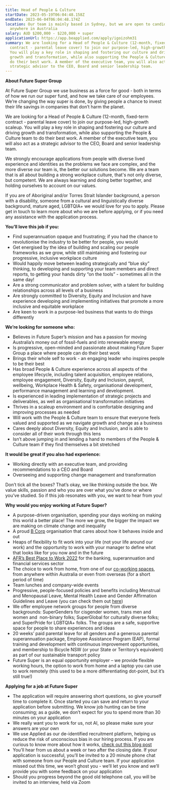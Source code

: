```yaml
---
title: Head of People & Culture
startDate: 2023-05-19T06:04:48.158Z
endDate: 2023-06-04T06:04:48.174Z
location: Our team is mainly based in Sydney, but we are open to candidates from
  anywhere in Australia
salary: AUD $200,000 - $220,000 + super
applicationUrl: https://app.beapplied.com/apply/igoizohm31
summary: We are looking for a Head of People & Culture (12-month, fixed-term
  contract - parental leave cover) to join our purpose-led, high-growth scaleup.
  You will play a key role in shaping and fostering our culture and driving
  growth and transformation, while also supporting the People & Culture team to
  do their best work. A member of the executive team, you will also act as a
  strategic advisor to the CEO, Board and senior leadership team.
---
```

<!--StartFragment-->

**About Future Super Group**

At Future Super Group we use business as a force for good - both in terms of how we run our super fund, and how we take care of our employees. We’re changing the way super is done, by giving people a chance to invest their life savings in companies that don’t harm the planet. 

We are looking for a Head of People & Culture (12-month, fixed-term contract - parental leave cover) to join our purpose-led, high-growth scaleup. You will play a key role in shaping and fostering our culture and driving growth and transformation, while also supporting the People & Culture team to do their best work. A member of the executive team, you will also act as a strategic advisor to the CEO, Board and senior leadership team.

We strongly encourage applications from people with diverse lived experience and identities as the problems we face are complex, and the more diverse our team is, the better our solutions become. We are a team that is all about building a strong workplace culture, that's not only diverse, but competent. We are always learning and doing better together, and holding ourselves to account on our values.

If you are of Aboriginal and/or Torres Strait Islander background, a person with a disability, someone from a cultural and linguistically diverse background, mature aged, LGBTQIA+ we would love for you to apply. Please get in touch to learn more about who we are before applying, or if you need any assistance with the application process.

**You’ll love this job if you:**

* Find superannuation opaque and frustrating; if you had the chance to revolutionise the industry to be better for people, you would 
* Get energised by the idea of building and scaling our people frameworks as we grow, while still maintaining and fostering our progressive, inclusive workplace culture
* Would happily move between leading strategically and “blue sky” thinking, to developing and supporting your team members and direct reports, to getting your hands dirty “on the tools” - sometimes all in the same day!
* Are a strong communicator and problem solver, with a talent for building relationships across all levels of a business
* Are strongly committed to Diversity, Equity and Inclusion and have experience developing and implementing initiatives that promote a more inclusive and equitable workplace 
* Are keen to work in a purpose-led business that wants to do things differently

**We’re looking for someone who:**

* Believes in Future Super’s mission and has a passion for moving Australia’s money out of fossil-fuels and into renewable energy 
* Is progressive, open-minded and passionate about making Future Super Group a place where people can do their best work
* Brings their whole self to work - an engaging leader who inspires people to be their best
* Has broad People & Culture experience across all aspects of the employee lifecycle, including talent acquisition, employee relations, employee engagement, Diversity, Equity and Inclusion, payroll, wellbeing, Workplace Health & Safety, organisational development, performance management and learning and development. 
* Is experienced in leading implementation of strategic projects and deliverables, as well as organisational transformation initiatives
* Thrives in a scaleup environment and is comfortable designing and improving processes as needed
* Will work with the People & Culture team to ensure that everyone feels valued and supported as we navigate growth and change as a business
* Cares deeply about Diversity, Equity and Inclusion, and is able to consider all of their work through this lens 
* Isn’t above jumping in and lending a hand to members of the People & Culture team if they find themselves a bit stretched

**It would be great if you also had experience:**

* Working directly with an executive team, and providing recommendations to a CEO and Board
* Overseeing and supporting change management and transformation

Don’t tick all the boxes? That’s okay, we like thinking outside the box. We value skills, passion and who you are over what you’ve done or where you’ve studied. So if this job resonates with you, we want to hear from you!

**Why would you enjoy working at Future Super?**

* A purpose-driven organisation, spending your days working on making this world a better place! The more we grow, the bigger the impact we are making on climate change and inequality
* A proud [B Corp](https://www.bcorporation.net/en-us/certification) organisation that cares about how it behaves inside and out
* Heaps of flexibility to fit work into your life (not your life around our work) and the opportunity to work with your manager to define what that looks like for you now and in the future
* [AFR’s Best Place to Work 2022](https://www.afr.com/work-and-careers/workplace/employee-benefits-catapult-future-super-to-the-top-of-the-ladder-20220421-p5af6m) for the banking, superannuation and financial services sector 
* The choice to work from home, from one of our [co-working spaces](https://www.hubaustralia.com/), from anywhere within Australia or even from overseas (for a short period of time)
* Team lunches and company-wide events
* Progressive, people-focused policies and benefits including Menstrual and Menopausal Leave, Mental Health Leave and Gender Affirmation Guidelines and Leave (you can check them out [here](https://www.futuresuper.com.au/purpose/))
* We offer employee network groups for people from diverse backgrounds: SuperGenders for cisgender women, trans men and women and  non-binary folks; SuperGlobal for culturally diverse folks; and SuperPride for LGBTQIA+ folks. The groups are a safe, supportive space for people to share experiences and ideas  
* 20 weeks’ paid parental leave for all genders and a generous parental superannuation package, Employee Assistance Program (EAP), formal training and development with continuous improvement opportunities, and membership to Bicycle NSW (or your State or Territory’s equivalent) as part of our sustainable transport policy
* Future Super is an equal opportunity employer – we provide flexible working hours, the option to work from home and a laptop you can use to work remotely (this used to be a more differentiating dot-point, but it’s still true!)

**Applying for a job at Future Super**

* The application will require answering short questions, so give yourself time to complete it. Once started you can save and return to your application before submitting. We know job hunting can be time consuming; as a guide, we don’t expect for you to spend more than 30 minutes on your application
* We really want you to work for us, not AI, so please make sure your answers are your own
* We use Applied as our de-identified recruitment platform, helping us reduce the risk of unconscious bias in our hiring process. If you are curious to know more about how it works, [check out this blog post](https://www.linkedin.com/pulse/how-de-identified-recruitment-improving-diversity-our-veronica/?trackingId=0MnwcX%2BBRQSOTl0oogaIbA%3D%3D)
* You’ll hear from us about a week or two after the closing date. If your application is successful, you’ll be invited to a 20 minute phone chat with someone from our People and Culture team. If your application missed out this time, we won’t ghost you - we’ll let you know and we’ll provide you with some feedback on your application
* Should you progress beyond the good old telephone call, you will be invited to an interview, held via Zoom

<!--EndFragment-->